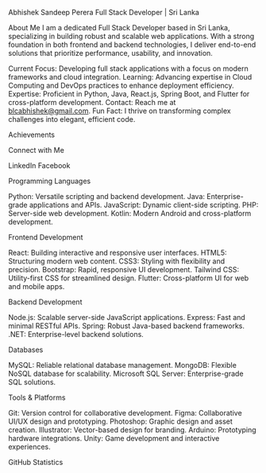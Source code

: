Abhishek Sandeep Perera
Full Stack Developer | Sri Lanka

About Me
I am a dedicated Full Stack Developer based in Sri Lanka, specializing in building robust and scalable web applications. With a strong foundation in both frontend and backend technologies, I deliver end-to-end solutions that prioritize performance, usability, and innovation.

Current Focus: Developing full stack applications with a focus on modern frameworks and cloud integration.
Learning: Advancing expertise in Cloud Computing and DevOps practices to enhance deployment efficiency.
Expertise: Proficient in Python, Java, React.js, Spring Boot, and Flutter for cross-platform development.
Contact: Reach me at blcabhishek@gmail.com.
Fun Fact: I thrive on transforming complex challenges into elegant, efficient code.


Achievements


Connect with Me

LinkedIn
Facebook


Programming Languages

Python: Versatile scripting and backend development.
Java: Enterprise-grade applications and APIs.
JavaScript: Dynamic client-side scripting.
PHP: Server-side web development.
Kotlin: Modern Android and cross-platform development.


Frontend Development

React: Building interactive and responsive user interfaces.
HTML5: Structuring modern web content.
CSS3: Styling with flexibility and precision.
Bootstrap: Rapid, responsive UI development.
Tailwind CSS: Utility-first CSS for streamlined design.
Flutter: Cross-platform UI for web and mobile apps.


Backend Development

Node.js: Scalable server-side JavaScript applications.
Express: Fast and minimal RESTful APIs.
Spring: Robust Java-based backend frameworks.
.NET: Enterprise-level backend solutions.


Databases

MySQL: Reliable relational database management.
MongoDB: Flexible NoSQL database for scalability.
Microsoft SQL Server: Enterprise-grade SQL solutions.


Tools & Platforms

Git: Version control for collaborative development.
Figma: Collaborative UI/UX design and prototyping.
Photoshop: Graphic design and asset creation.
Illustrator: Vector-based design for branding.
Arduino: Prototyping hardware integrations.
Unity: Game development and interactive experiences.


GitHub Statistics


